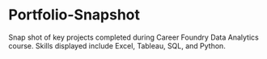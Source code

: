 # Portfolio-Snapshot
Snap shot of key projects completed during Career Foundry Data Analytics course. Skills displayed include Excel, Tableau, SQL, and Python. 

